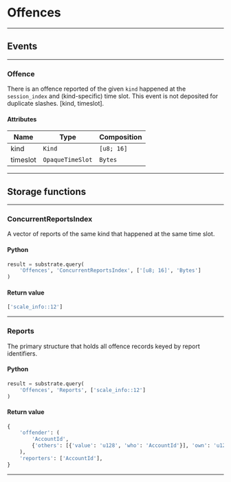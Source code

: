 
# Offences

---------
## Events

---------
### Offence
There is an offence reported of the given `kind` happened at the `session_index` and
(kind-specific) time slot. This event is not deposited for duplicate slashes.
\[kind, timeslot\].
#### Attributes
| Name | Type | Composition
| -------- | -------- | -------- |
| kind | `Kind` | ```[u8; 16]```
| timeslot | `OpaqueTimeSlot` | ```Bytes```

---------
## Storage functions

---------
### ConcurrentReportsIndex
 A vector of reports of the same kind that happened at the same time slot.

#### Python
```python
result = substrate.query(
    'Offences', 'ConcurrentReportsIndex', ['[u8; 16]', 'Bytes']
)
```

#### Return value
```python
['scale_info::12']
```
---------
### Reports
 The primary structure that holds all offence records keyed by report identifiers.

#### Python
```python
result = substrate.query(
    'Offences', 'Reports', ['scale_info::12']
)
```

#### Return value
```python
{
    'offender': (
        'AccountId',
        {'others': [{'value': 'u128', 'who': 'AccountId'}], 'own': 'u128', 'total': 'u128'},
    ),
    'reporters': ['AccountId'],
}
```
---------